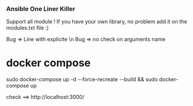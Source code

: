 ### Ansible One Liner Killer ###
Support all module !
If you have your own library, no problem add it on the modules.txt file :)

Bug => Line with explicite \n
Bug => no check on arguments name

# docker compose
sudo docker-compose up -d --force-recreate --build && sudo docker-compose up

check ==> http://localhost:3000/